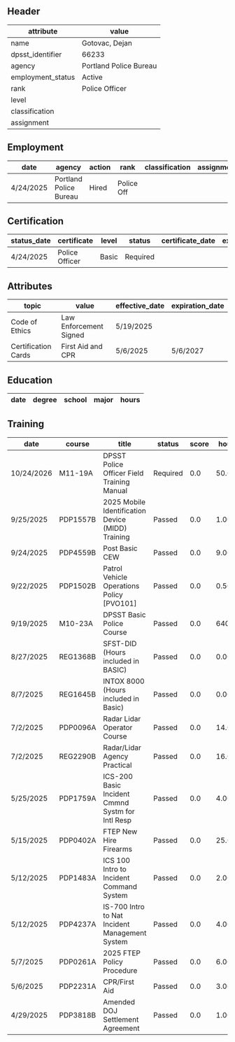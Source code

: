 ## Header
| attribute | value |
| --------- | ----- |
| name | Gotovac, Dejan |
| dpsst_identifier | 66233 |
| agency | Portland Police Bureau |
| employment_status | Active |
| rank | Police Officer |
| level |  |
| classification |  |
| assignment |  |
## Employment
| date | agency | action | rank | classification | assignment |
| ---- | ------ | ------ | ---- | -------------- | ---------- |
| 4/24/2025 | Portland Police Bureau | Hired | Police Off |  |  |
## Certification
| status_date | certificate | level | status | certificate_date | expiration_date | probation_date |
| ----------- | ----------- | ----- | ------ | ---------------- | --------------- | -------------- |
| 4/24/2025 | Police Officer | Basic | Required |  |  | 10/24/2026 |
## Attributes
| topic | value | effective_date | expiration_date |
| ----- | ----- | -------------- | --------------- |
| Code of Ethics | Law Enforcement Signed | 5/19/2025 |  |
| Certification Cards | First Aid and CPR | 5/6/2025 | 5/6/2027 |
## Education
| date | degree | school | major | hours |
| ---- | ------ | ------ | ----- | ----- |
## Training
| date | course | title | status | score | hours |
| ---- | ------ | ----- | ------ | ----- | ----- |
| 10/24/2026 | M11-19A | DPSST Police Officer Field Training Manual | Required | 0.0 | 50.00 |
| 9/25/2025 | PDP1557B | 2025 Mobile Identification Device (MIDD) Training | Passed | 0.0 | 1.00 |
| 9/24/2025 | PDP4559B | Post Basic CEW | Passed | 0.0 | 9.00 |
| 9/22/2025 | PDP1502B | Patrol Vehicle Operations Policy [PVO101] | Passed | 0.0 | 0.50 |
| 9/19/2025 | M10-23A | DPSST Basic Police Course | Passed | 0.0 | 640.00 |
| 8/27/2025 | REG1368B | SFST-DID (Hours included in BASIC) | Passed | 0.0 | 0.00 |
| 8/7/2025 | REG1645B | INTOX 8000 (Hours included in Basic) | Passed | 0.0 | 0.00 |
| 7/2/2025 | PDP0096A | Radar Lidar Operator Course | Passed | 0.0 | 14.00 |
| 7/2/2025 | REG2290B | Radar/Lidar Agency Practical | Passed | 0.0 | 16.00 |
| 5/25/2025 | PDP1759A | ICS-200 Basic Incident Cmmnd Systm for Intl Resp | Passed | 0.0 | 4.00 |
| 5/15/2025 | PDP0402A | FTEP New Hire Firearms | Passed | 0.0 | 25.00 |
| 5/12/2025 | PDP1483A | ICS 100 Intro to Incident Command System | Passed | 0.0 | 2.00 |
| 5/12/2025 | PDP4237A | IS-700 Intro to Nat Incident Management System | Passed | 0.0 | 4.00 |
| 5/7/2025 | PDP0261A | 2025 FTEP Policy  Procedure | Passed | 0.0 | 6.00 |
| 5/6/2025 | PDP2231A | CPR/First Aid | Passed | 0.0 | 3.00 |
| 4/29/2025 | PDP3818B | Amended DOJ Settlement Agreement | Passed | 0.0 | 1.00 |
